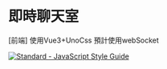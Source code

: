 # 即時聊天室
[前端]
使用Vue3+UnoCss
預計使用webSocket

[![Standard - JavaScript Style Guide](https://cdn.rawgit.com/standard/standard/master/badge.svg)](https://github.com/standard/standard)
